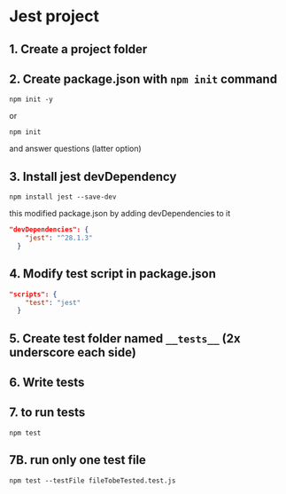 # Jest project

## 1. Create a project folder

## 2. Create package.json with `npm init` command

```shell
npm init -y
```

or

```shell
npm init
```

and answer questions (latter option)

## 3. Install jest devDependency

```shell
npm install jest --save-dev
```

this modified package.json by adding devDependencies to it

```json
"devDependencies": {
    "jest": "^28.1.3"
  }
```

## 4. Modify test script in package.json

```json
"scripts": {
    "test": "jest"
  }
```

## 5. Create test folder named `__tests__` (2x underscore each side)

## 6. Write tests

## 7. to run tests

```shell
npm test
```

## 7B. run only one test file

```shell
npm test --testFile fileTobeTested.test.js
```
